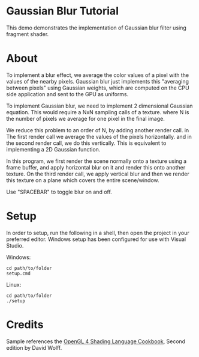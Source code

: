# Gaussian Blur Tutorial

This demo demonstrates the implementation of Gaussian blur filter using fragment shader.

# About

To implement a blur effect, we average the color values of a pixel with the values of the  nearby pixels. Gaussian blur just implements this "averaging between pixels" using Gaussian weights, which are computed on the CPU side application and sent to the GPU as uniforms.

To implement Gaussian blur, we need to implement 2 dimensional Gaussian equation. This would require a NxN sampling calls of a texture. where N is the number of pixels we average for one pixel in the final image.

We reduce this problem to an order of N, by adding another render call. in The first render call we average the values of the pixels horizontally. and in the second render call, we do this vertically. This is equivalent to implementing a 2D Gaussian function.

In this program, we first render the scene normally onto a texture using a frame buffer, and apply horizontal blur on it and render this onto another texture. On the third render call, we apply vertical blur and then we render this texture on a plane which covers the entire scene/window.

Use "SPACEBAR" to toggle blur on and off.

# Setup

In order to setup, run the following in a shell, then open the project in your preferred editor. Windows setup has been configured for use with Visual Studio.

Windows:
```
cd path/to/folder
setup.cmd
```
Linux:
```
cd path/to/folder
./setup
```

# Credits

Sample references the [OpenGL 4 Shading Language Cookbook](https://www.packtpub.com/game-development/opengl-4-shading-language-cookbook-second-edition), Second edition by David Wolff.
